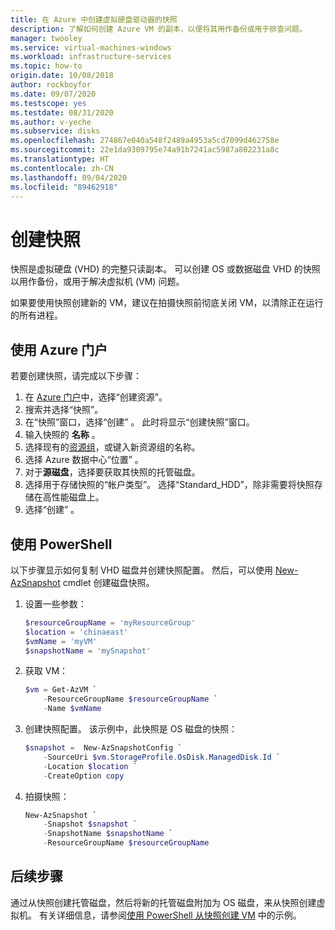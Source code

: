 ```yaml
---
title: 在 Azure 中创建虚拟硬盘驱动器的快照
description: 了解如何创建 Azure VM 的副本，以便将其用作备份或用于排查问题。
manager: twooley
ms.service: virtual-machines-windows
ms.workload: infrastructure-services
ms.topic: how-to
origin.date: 10/08/2018
author: rockboyfor
ms.date: 09/07/2020
ms.testscope: yes
ms.testdate: 08/31/2020
ms.author: v-yeche
ms.subservice: disks
ms.openlocfilehash: 274867e040a548f2489a4953a5cd7099d462758e
ms.sourcegitcommit: 22e1da9309795e74a91b7241ac5987a802231a8c
ms.translationtype: HT
ms.contentlocale: zh-CN
ms.lasthandoff: 09/04/2020
ms.locfileid: "89462918"
---
```

# <a name="create-a-snapshot"></a>创建快照

快照是虚拟硬盘 (VHD) 的完整只读副本。 可以创建 OS 或数据磁盘 VHD 的快照以用作备份，或用于解决虚拟机 (VM) 问题。

如果要使用快照创建新的 VM，建议在拍摄快照前彻底关闭 VM，以清除正在运行的所有进程。

## <a name="use-the-azure-portal"></a>使用 Azure 门户 

若要创建快照，请完成以下步骤： 
1. 在 [Azure 门户](https://portal.azure.cn)中，选择“创建资源”。
2. 搜索并选择“快照”。
3. 在“快照”窗口，选择“创建” 。 此时将显示“创建快照”窗口。
4. 输入快照的 **名称** 。
5. 选择现有的[资源组](../../azure-resource-manager/management/overview.md#resource-groups)，或键入新资源组的名称。 
6. 选择 Azure 数据中心“位置” 。  
7. 对于**源磁盘**，选择要获取其快照的托管磁盘。
8. 选择用于存储快照的“帐户类型”。 选择“Standard_HDD”，除非需要将快照存储在高性能磁盘上。
9. 选择“创建” 。

## <a name="use-powershell"></a>使用 PowerShell

以下步骤显示如何复制 VHD 磁盘并创建快照配置。 然后，可以使用 [New-AzSnapshot](https://docs.microsoft.com/powershell/module/az.compute/new-azsnapshot) cmdlet 创建磁盘快照。 

1. 设置一些参数： 

    ```powershell
    $resourceGroupName = 'myResourceGroup' 
    $location = 'chinaeast' 
    $vmName = 'myVM'
    $snapshotName = 'mySnapshot'  
    ```

2. 获取 VM：

    ```powershell
    $vm = Get-AzVM `
        -ResourceGroupName $resourceGroupName `
        -Name $vmName
    ```

3. 创建快照配置。 该示例中，此快照是 OS 磁盘的快照：

    ```powershell
    $snapshot =  New-AzSnapshotConfig `
        -SourceUri $vm.StorageProfile.OsDisk.ManagedDisk.Id `
        -Location $location `
        -CreateOption copy
    ```

    <!--Not Available on [availability zones](../../availability-zones/az-overview.md)-->

4. 拍摄快照：

    ```powershell
    New-AzSnapshot `
        -Snapshot $snapshot `
        -SnapshotName $snapshotName `
        -ResourceGroupName $resourceGroupName 
    ```

## <a name="next-steps"></a>后续步骤

通过从快照创建托管磁盘，然后将新的托管磁盘附加为 OS 磁盘，来从快照创建虚拟机。 有关详细信息，请参阅[使用 PowerShell 从快照创建 VM](./../scripts/virtual-machines-windows-powershell-sample-create-vm-from-snapshot.md) 中的示例。

<!--Update_Description: update meta properties, wording update -->
